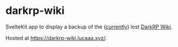 # darkrp-wiki

SvelteKit app to display a backup of the ([currently](https://meta.miraheze.org/wiki/Tech:SRE_noticeboard)) lost [DarkRP Wiki](https://darkrp.miraheze.org/wiki/Main_Page).

Hosted at https://darkrp-wiki.lucaaa.xyz/.